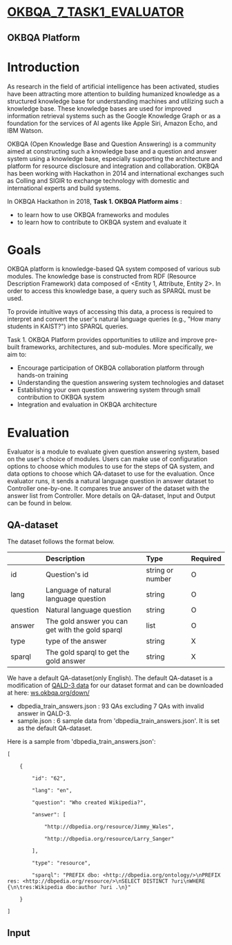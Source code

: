 [OKBQA_7_TASK1_EVALUATOR](http://7.okbqa.org/hackathon/task/task1)
===============
OKBQA Platform
-----------------

# Introduction
As research in the field of artificial intelligence has been activated, studies have been attracting more attention to building humanized knowledge as a structured knowledge base for understanding machines and utilizing such a knowledge base. These knowledge bases are used for improved information retrieval systems such as the Google Knowledge Graph or as a foundation for the services of AI agents like Apple Siri, Amazon Echo, and IBM Watson.

OKBQA (Open Knowledge Base and Question Answering) is a community aimed at constructing such a knowledge base and a question and answer system using a knowledge base, especially supporting the architecture and platform for resource disclosure and integration and collaboration. OKBQA has been working with Hackathon in 2014 and international exchanges such as Colling and SIGIR to exchange technology with domestic and international experts and build systems.

In OKBQA Hackathon in 2018, **Task 1. OKBQA Platform aims** :

+ to learn how to use OKBQA frameworks and modules
+ to learn how to contribute to OKBQA system and evaluate it

# Goals
OKBQA platform is knowledge-based QA system composed of various sub modules. The knowledge base is constructed from RDF (Resource Description Framework) data composed of <Entity 1, Attribute, Entity 2>. In order to access this knowledge base, a query such as SPARQL must be used.

To provide intuitive ways of accessing this data, a process is required to interpret and convert the user's natural language queries (e.g., "How many students in KAIST?") into SPARQL queries.

Task 1. OKBQA Platform provides opportunities to utilize and improve pre-built frameworks, architectures, and sub-modules. More specifically, we aim to:

+ Encourage participation of OKBQA collaboration platform through hands-on training
+ Understanding the question answering system technologies and dataset
+ Establishing your own question answering system through small contribution to OKBQA system
+ Integration and evaluation in OKBQA architecture

# Evaluation
Evaluator is a module to evaluate given question answering system, based on the user's choice of modules. Users can make use of configuration options to choose which modules to use for the steps of QA system, and data options to choose which QA-dataset to use for the evaluation. Once evaluator runs, it sends a natural language question in answer dataset to Controller one-by-one. It compares true answer of the dataset with the answer list from Controller. More details on QA-dataset, Input and Output can be found in below.

## QA-dataset
The dataset follows the format below.

||Description|Type|Required|
|:----|:----|:----|:----|
|id|Question's id|string or number|O|
|lang|Language of natural language question|string|O|
|question|Natural language question|string|O|
|answer|The gold answer you can get with the gold sparql|list|O|
|type|type of the answer|string|X|
|sparql|The gold sparql to get the gold answer|string|X|

We have a default QA-dataset(only English). The default QA-dataset is a modification of [QALD-3 data](https://drive.google.com/file/d/0BysRW2MnP3JSM0xEbDdaX1owT00/view) for our dataset format and can be downloaded at here: [ws.okbqa.org/down/](http://ws.okbqa.org/down/)
+ dbpedia_train_answers.json : 93 QAs excluding 7 QAs with invalid answer in QALD-3.
+ sample.json : 6 sample data from 'dbpedia_train_answers.json'. It is set as the default QA-dataset.

Here is a sample from 'dbpedia_train_answers.json':

```
[    

    {

        "id": "62",

        "lang": "en",

        "question": "Who created Wikipedia?",

        "answer": [

            "http://dbpedia.org/resource/Jimmy_Wales",

            "http://dbpedia.org/resource/Larry_Sanger"

        ],

        "type": "resource",

        "sparql": "PREFIX dbo: <http://dbpedia.org/ontology/>\nPREFIX res: <http://dbpedia.org/resource/>\nSELECT DISTINCT ?uri\nWHERE {\n\tres:Wikipedia dbo:author ?uri .\n}"

    }

]
```

## Input



